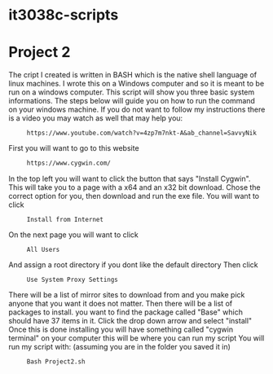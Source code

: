 # it3038c-scripts

Project 2
========


The cript I created is written in BASH which is the native shell language of linux machines. I wrote this on 
a Windows computer and so it is meant to be run on a windows computer. This script will show you three basic system informations.
The steps below will guide you on how to run the command on your windows machine.
If you do not want to follow my instructions there is a video you may watch as well that may help you: 

```web
     https://www.youtube.com/watch?v=4zp7m7nkt-A&ab_channel=SavvyNik
```

First you will want to go to this website
```html
     https://www.cygwin.com/
```
In the top left you will want to click the button that says "Install Cygwin". This will take you to a page with a x64 and an x32 bit download.
Chose the correct option for you, then download and run the exe file. You will want to click
```
     Install from Internet
```
On the next page you will want to click
```
     All Users
```
And assign a root directory if you dont like the default directory
Then click
```
     Use System Proxy Settings
```
There will be a list of mirror sites to download from and you make pick anyone that you want it does not matter.
Then there will be a list of packages to install. you want to find the package called "Base" which should have 37 items in it.
Click the drop down arrow and select "install"
Once this is done installing you will have something called "cygwin terminal" on your computer this will be where you can run my script 
You will run my script with: (assuming you are in the folder you saved it in)
```Shell
     Bash Project2.sh
```
